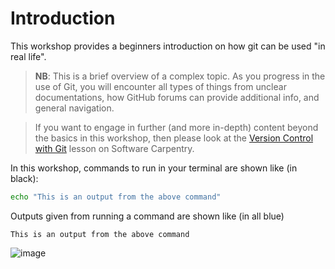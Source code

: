 # Introduction

This workshop provides a beginners introduction on how git can be used "in real life".

> **NB**: This is a brief overview of a complex topic.
> As you progress in the use of Git, you will encounter all types of things from unclear documentations, how GitHub forums can provide additional info, and general navigation.

> If you want to engage in further (and more in-depth) content beyond the basics in this workshop, then please look at the [Version Control with Git](https://swcarpentry.github.io/git-novice/) lesson on Software Carpentry.

In this workshop, commands to run in your terminal are shown like (in black):

~~~bash
echo "This is an output from the above command"
~~~

Outputs given from running a command are shown like (in all blue)
~~~console
This is an output from the above command
~~~

![image](https://github.com/user-attachments/assets/62998050-9d34-4c1c-b34a-8322d0a07009)
